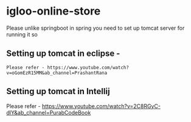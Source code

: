 # igloo-online-store

Please unlike springboot in spring you need to set up tomcat server for running it so 

## Setting up tomcat in eclipse - 
    Please refer - https://www.youtube.com/watch?v=oGomEzR15MM&ab_channel=PrashantRana
    
  
## Setting up tomcat in Intellij
   Please refer - https://www.youtube.com/watch?v=2C8RGyC-dlY&ab_channel=PurabCodeBook
   
   
   
   
   

